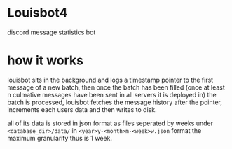 # Louisbot4
discord message statistics bot

# how it works
louisbot sits in the background and logs a timestamp pointer to the first message of a new batch, then once the batch has been 
filled (once at least n culmative messages have been sent in all servers it is deployed in) the batch is processed, 
louisbot fetches the message history after the pointer, increments each users data and then writes to disk.

all of its data is stored in json format as files seperated by weeks under `<database_dir>/data/` in `<year>y-<month>m-<week>w.json` format
the maximum granularity thus is 1 week.
